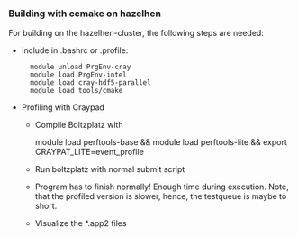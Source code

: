 ### Building with ccmake on hazelhen

For building on the hazelhen-cluster, the following steps are needed:

* include in .bashrc or .profile:
        
		module unload PrgEnv-cray
        module load PrgEnv-intel
        module load cray-hdf5-parallel
        module load tools/cmake

* Profiling with Craypad

    * Compile Boltzplatz with 
    
        module load perftools-base && module load perftools-lite && export CRAYPAT_LITE=event_profile
    
    * Run boltzplatz with normal submit script
    * Program has to finish normally! Enough time during execution. Note, that the profiled version is slower, hence, 
      the testqueue is maybe to short. 
    * Visualize the *.app2 files 
